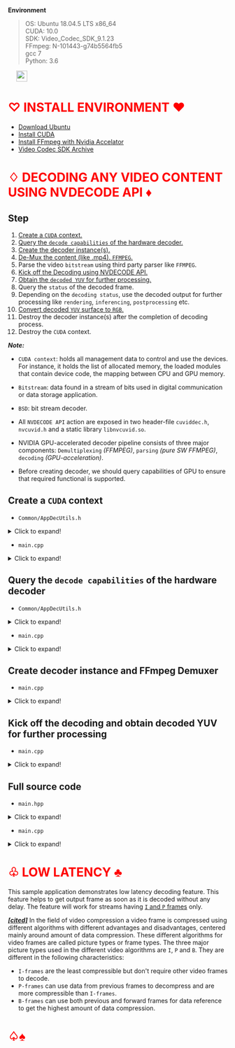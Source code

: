 **Environment**
> OS: Ubuntu 18.04.5 LTS x86_64<br>CUDA: 10.0<br>SDK: Video_Codec_SDK_9.1.23<br>
FFmpeg: N-101443-g74b5564fb5<br>gcc 7<br>Python: 3.6

[<img src="https://upload.wikimedia.org/wikipedia/commons/thumb/2/2d/Reference-com_logo.svg/1280px-Reference-com_logo.svg.png" height="15">](https://github.com/LuongTanDat/Video_Codec_SDK/blob/v9.1.23/doc/NVENC_VideoEncoder_API_ProgGuide.pdf)
[<img src= "https://aimansoliman.files.wordpress.com/2020/02/github_owler_20180612_070358_original.png" height="25">](https://github.com/LuongTanDat/Video_Codec_SDK/tree/v9.1.23/Samples/milestone)


# <span style="color:red">♡ INSTALL ENVIRONMENT ♥

- [Download Ubuntu](https://releases.ubuntu.com/18.04/)
- [Install CUDA](https://github.com/LuongTanDat/WLINUX/blob/master/Install_new_linux.md#install-cuda---allows-us-a-way-to-write-code-for-gpus-install-cuda-100---101)
- [Install FFmpeg with Nvidia Accelator](https://github.com/LuongTanDat/WLINUX/blob/master/Install_new_linux.md#install-ffmpeg-with-nvidia-accelator)
- [Video Codec SDK Archive](https://developer.nvidia.com/video-codec-sdk-archive)

# <span style="color:red">♢ DECODING ANY VIDEO CONTENT USING NVDECODE API ♦

## Step <a name="introduction"></a>
1. [Create a `CUDA` context.](#create_a_cuda_context)
2. [Query the `decode capabilities` of the hardware decoder.](#query_the_decode_capabilities)
3. [Create the decoder instance(s).](#create_decoder_instance_and_ffmpeg_demuxer)
4. [De-Mux the content (like .mp4). `FFMPEG`.](#create_decoder_instance_and_ffmpeg_demuxer)
5. Parse the video `bitstream` using third party parser like `FFMPEG`.
6. [Kick off the Decoding using NVDECODE API.](#start_decoding_and_obtain_YUV)
7. [Obtain the `decoded YUV` for further processing.](#start_decoding_and_obtain_YUV)
8. Query the `status` of the decoded frame.
9. Depending on the `decoding status`, use the decoded output for further processing like `rendering`, `inferencing`, `postprocessing` etc.
10. [Convert decoded `YUV` surface to `RGB`.](#full_source_code)
11. Destroy the decoder instance(s) after the completion of decoding process.
12. Destroy the `CUDA` context.

**_Note:_**

- `CUDA context`: holds all management data to control and use the devices. For instance, it holds the list of allocated memory, the loaded modules that contain device code, the mapping between CPU and GPU memory.

- `Bitstream`: data found in a stream of bits used in digital communication or data storage application.

- `BSD`: bit stream decoder.

- All `NVDECODE API` action are exposed in two header-file `cuviddec.h`, `nvcuvid.h` and a static library `libnvcuvid.so`.

- NVIDIA GPU-accelerated decoder pipeline consists of three major components: `Demultiplexing` _(FFMPEG)_, `parsing` _(pure SW FFMPEG)_, `decoding` _(GPU-acceleration)_.

- Before creating decoder, we should query capabilities of GPU to ensure that required functional is supported.

## Create a `CUDA` context <a name="create_a_cuda_context"></a>

- `Common/AppDecUtils.h`
<details>
  <summary>Click to expand!</summary>

  ```cpp
  static void createCudaContext(CUcontext* cuContext, int iGpu, unsigned int flags)
  {
      CUdevice cuDevice = 0;
      ck(cuDeviceGet(&cuDevice, iGpu));
      char szDeviceName[80];
      ck(cuDeviceGetName(szDeviceName, sizeof(szDeviceName), cuDevice));
      std::cout << "GPU in use: " << szDeviceName << std::endl;
      ck(cuCtxCreate(cuContext, flags, cuDevice));
  }
  ```
  - `cuda.h -> cuDeviceGet(CUdevice *device, int ordinal)`: Returns in *device a device handle given an ordinal in the range.
  - `cuda.h -> cuDeviceGetName(char *name, int len, CUdevice dev)`: Returns an identifer string for the device.
  - `cuda.h -> cuCtxCreate(CUcontext *pctx, unsigned int flags, CUdevice dev)`: Creates a new CUDA context and associates it with the calling thread.

</details>

- `main.cpp`

<details>
  <summary>Click to expand!</summary>

  ```cpp
  #include "NvCodec/NvDecoder/NvDecoder.h"
  #include "Utils/NvCodecUtils.h"
  #include "Utils/FFmpegDemuxer.h"
  #include "Common/AppDecUtils.h"

  simplelogger::Logger *logger = simplelogger::LoggerFactory::CreateConsoleLogger();

  int main()
  {
      ck(cuInit(0));
      int nGpu = 0;
      ck(cuDeviceGetCount(&nGpu));

      CUcontext cuContext = NULL;
      int iGpu = 0;
      createCudaContext(&cuContext, iGpu, 0);
      ck(cuCtxDestroy(cuContext));
      return 0;
  }
  ```
  - `cuda.h -> cuInit(unsigned int Flags)`: Initializes the driver API and must be called before any other function from the driver API.
  - `cuda.h -> cuDeviceGetCount(int *count)`: Returns an identifer string for the device.
  - `cuda.h -> cuCtxDestroy(CUcontext ctx)`: Destroy a CUDA context.
</details>

## Query the `decode capabilities` of the hardware decoder <a name="query_the_decode_capabilities"></a>
- `Common/AppDecUtils.h`
<details>
  <summary>Click to expand!</summary>

  ```cpp
  static void ShowDecoderCapability()
  {
      ck(cuInit(0));
      int nGpu = 0;
      ck(cuDeviceGetCount(&nGpu));
      std::cout << "Decoder Capability" << std::endl << std::endl;
      const char *aszCodecName[] = {"JPEG", "MPEG1", "MPEG2", "MPEG4", "H264", "HEVC", "HEVC", "HEVC", "HEVC", "HEVC", "HEVC", "VC1", "VP8", "VP9", "VP9", "VP9"};
      const char *aszChromaFormat[] = { "4:0:0", "4:2:0", "4:2:2", "4:4:4" };
      char strOutputFormats[64];
      cudaVideoCodec aeCodec[] = { cudaVideoCodec_JPEG, cudaVideoCodec_MPEG1, cudaVideoCodec_MPEG2, cudaVideoCodec_MPEG4, cudaVideoCodec_H264, cudaVideoCodec_HEVC,
          cudaVideoCodec_HEVC, cudaVideoCodec_HEVC, cudaVideoCodec_HEVC, cudaVideoCodec_HEVC, cudaVideoCodec_HEVC, cudaVideoCodec_VC1, cudaVideoCodec_VP8,
          cudaVideoCodec_VP9, cudaVideoCodec_VP9, cudaVideoCodec_VP9 };
      int anBitDepthMinus8[] = {0, 0, 0, 0, 0, 0, 2, 4, 0, 2, 4, 0, 0, 0, 2, 4};

      cudaVideoChromaFormat aeChromaFormat[] = { cudaVideoChromaFormat_420, cudaVideoChromaFormat_420, cudaVideoChromaFormat_420, cudaVideoChromaFormat_420,
          cudaVideoChromaFormat_420, cudaVideoChromaFormat_420, cudaVideoChromaFormat_420, cudaVideoChromaFormat_420, cudaVideoChromaFormat_444, cudaVideoChromaFormat_444,
          cudaVideoChromaFormat_444, cudaVideoChromaFormat_420, cudaVideoChromaFormat_420, cudaVideoChromaFormat_420, cudaVideoChromaFormat_420, cudaVideoChromaFormat_420 };

      for (int iGpu = 0; iGpu < nGpu; iGpu++)
      {
          CUcontext cuContext = NULL;
          CUdevice cuDevice = 0;
          ck(cuDeviceGet(&cuDevice, iGpu));
          char szDeviceName[80];
          ck(cuDeviceGetName(szDeviceName, sizeof(szDeviceName), cuDevice));
          std::cout << "GPU in use: " << szDeviceName << std::endl;
          ck(cuCtxCreate(&cuContext, 0, cuDevice));

          std::cout << "Codec  BitDepth  ChromaFormat  Supported  MaxWidth  MaxHeight  MaxMBCount  MinWidth  MinHeight  SurfaceFormat" << std::endl;

          for (int i = 0; i < sizeof(aeCodec) / sizeof(aeCodec[0]); i++)
          {
              CUVIDDECODECAPS decodeCaps = {};
              decodeCaps.eCodecType = aeCodec[i];
              decodeCaps.eChromaFormat = aeChromaFormat[i];
              decodeCaps.nBitDepthMinus8 = anBitDepthMinus8[i];

              cuvidGetDecoderCaps(&decodeCaps);

              strOutputFormats[0] = '\0';
              getOutputFormatNames(decodeCaps.nOutputFormatMask, strOutputFormats);

              // setw() width = maximum_width_of_string + 2 spaces
              std::cout << std::left << std::setw(std::string("Codec").length() + 2) << aszCodecName[i] <<
                          std::setw(std::string("BitDepth").length() + 2) << decodeCaps.nBitDepthMinus8 + 8 <<
                          std::setw(std::string("ChromaFormat").length() + 2) << aszChromaFormat[decodeCaps.eChromaFormat] <<
                          std::setw(std::string("Supported").length() + 2) << (int)decodeCaps.bIsSupported <<
                          std::setw(std::string("MaxWidth").length() + 2) << decodeCaps.nMaxWidth <<
                          std::setw(std::string("MaxHeight").length() + 2) << decodeCaps.nMaxHeight <<
                          std::setw(std::string("MaxMBCount").length() + 2) << decodeCaps.nMaxMBCount <<
                          std::setw(std::string("MinWidth").length() + 2) << decodeCaps.nMinWidth <<
                          std::setw(std::string("MinHeight").length() + 2) << decodeCaps.nMinHeight <<
                          std::setw(std::string("SurfaceFormat").length() + 2) << strOutputFormats << std::endl;
          }
          std::cout << std::endl;
          ck(cuCtxDestroy(cuContext));
      }
  }
  ```
  - `cuda.h -> cuInit(unsigned int Flags)`: Initializes the driver API and must be called before any other function from the driver API.
  - `cuda.h -> cuDeviceGetCount(int *count)`: Returns an identifer string for the device.
  - `cuda.h -> cuDeviceGet(CUdevice *device, int ordinal)`: Returns in *device a device handle given an ordinal in the range.
  - `cuda.h -> cuDeviceGetName(char *name, int len, CUdevice dev)`: Returns an identifer string for the device.
  - `cuda.h -> cuCtxCreate(CUcontext *pctx, unsigned int flags, CUdevice dev)`: Creates a new CUDA context and associates it with the calling thread.
  - `cuda.h -> cuCtxDestroy(CUcontext ctx)`: Destroy a CUDA context.
  - `cuviddec.h -> cuvidGetDecoderCaps(CUVIDDECODECAPS *pdc)`: Queries decode capabilities of NVDEC-HW based on CodecType, ChromaFormat and BitDepthMinus8 parameters.
</details>

- `main.cpp`

<details>
  <summary>Click to expand!</summary>

  ```cpp
  #include "NvCodec/NvDecoder/NvDecoder.h"
  #include "Utils/NvCodecUtils.h"
  #include "Utils/FFmpegDemuxer.h"
  #include "Common/AppDecUtils.h"

  simplelogger::Logger *logger =   simplelogger::LoggerFactory::CreateConsoleLogger();

  int main()
  {
      ShowDecoderCapability();
      return 0;
  }
  ```
  - `Common/AppDecUtils.h -> ShowDecoderCapability()`: Show decoder capabilities of all GPU.
</details>

## Create decoder instance and FFmpeg Demuxer <a name="create_decoder_instance_and_ffmpeg_demuxer"></a>

- `main.cpp`

<details>
  <summary>Click to expand!</summary>

  ```cpp
  #include "NvCodec/NvDecoder/NvDecoder.h"
  #include "Utils/NvCodecUtils.h"
  #include "Utils/FFmpegDemuxer.h"
  #include "Common/AppDecUtils.h"

  simplelogger::Logger *logger =   simplelogger::LoggerFactory::CreateConsoleLogger();

  int main()
  {
      ck(cuInit(0));
      int nGpu = 0;
      ck(cuDeviceGetCount(&nGpu));
      CUcontext cuContext = NULL;
      int iGpu = 0;

      std::string szInFilePath = "/home/m/Documents/NVCODEC/your_name.mp4";
      createCudaContext(&cuContext, iGpu, 0);
      FFmpegDemuxer demuxer(szInFilePath.c_str());
      NvDecoder dec(cuContext, false, FFmpeg2NvCodecId(demuxer.GetVideoCodec()), NULL, false, false);
      LOG(INFO) << dec.GetVideoInfo();
      std::vector<std::string> aszDecodeOutFormat = {"NV12", "P016", "YUV444", "YUV444P16"};
      LOG(INFO) << "Output format: " << aszDecodeOutFormat[dec.GetOutputFormat()];
      ck(cuCtxDestroy(cuContext));

      return 0;
  }
  ```

  - `Utils/FFmpegDemuxer.h -> class FFmpegDemuxer`: class provides functionality for stream demuxing.
  - `NvCodec/NvDecoder/NvDecoder.h -> class NvDecoder`: Base class for decoder interface.
</details>

## Kick off the decoding and obtain decoded YUV for further processing <a name="start_decoding_and_obtain_YUV"></a>

- `main.cpp`

<details>
  <summary>Click to expand!</summary>

  ```cpp
  #include "NvCodec/NvDecoder/NvDecoder.h"
  #include "Utils/NvCodecUtils.h"
  #include "Utils/FFmpegDemuxer.h"
  #include "Common/AppDecUtils.h"

  simplelogger::Logger *logger =   simplelogger::LoggerFactory::CreateConsoleLogger();

  int main()
  {
      ck(cuInit(0));
      int nGpu = 0;
      ck(cuDeviceGetCount(&nGpu));

      CUcontext cuContext = NULL;
      int iGpu = 0;

      createCudaContext(&cuContext, iGpu, 0);
      std::string szInFilePath = "/home/m/Documents/NVCODEC/your_name.mp4";
      FFmpegDemuxer demuxer(szInFilePath.c_str());
      NvDecoder dec(cuContext, false, FFmpeg2NvCodecId(demuxer.GetVideoCodec()), NULL, false, false);

      int nVideoBytes = 0, nFrameReturned = 0, nFrame = 0;
      uint8_t *pVideo = NULL, **ppFrame;
      std::vector<std::string> aszDecodeOutFormat = {"NV12", "P016", "YUV444", "YUV444P16"};

      do
      {
          demuxer.Demux(&pVideo, &nVideoBytes);
          dec.Decode(pVideo, nVideoBytes, &ppFrame, &nFrameReturned);
          if (!nFrame && nFrameReturned)
          {
              LOG(INFO) << dec.GetVideoInfo();
              LOG(INFO) << "Output format: " << aszDecodeOutFormat[dec.GetOutputFormat()];
          }
      } while (nVideoBytes);

      ck(cuCtxDestroy(cuContext));
      LOG(INFO) << "End of process";
  }
  ```
</details>

## Full source code <a name="full_source_code"></a>

- `main.hpp`

<details>
  <summary>Click to expand!</summary>

  ```cpp
  #include "NvCodec/NvDecoder/NvDecoder.h"
  #include "Utils/NvCodecUtils.h"
  #include "Utils/FFmpegDemuxer.h"
  #include "Common/AppDecUtils.h"
  #include <opencv2/highgui.hpp>
  #include <opencv2/imgproc.hpp>
  
  void appDec(std::string);
  
  void appDec(std::string szInFilePath)
  {
      ck(cuInit(0));
      int nGpu = 0;
      ck(cuDeviceGetCount(&nGpu));
  
      CUcontext cuContext = NULL;
      int iGpu = 0;
  
      createCudaContext(&cuContext, iGpu, 0);
      FFmpegDemuxer demuxer(szInFilePath.c_str());
      NvDecoder dec(cuContext, false, FFmpeg2NvCodecId(demuxer.GetVideoCodec()), NULL, false, false);
      int nVideoBytes = 0, nFrameReturned = 0, nFrame = 0;
      uint8_t *pVideo = NULL, **ppFrame;
      cv::Mat mat_bgr;
      std::vector<std::string> aszDecodeOutFormat = {"NV12", "P016", "YUV444", "YUV444P16"};
      cv::namedWindow("a", cv::WINDOW_NORMAL);
      do
      {
          demuxer.Demux(&pVideo, &nVideoBytes);
          dec.Decode(pVideo, nVideoBytes, &ppFrame, &nFrameReturned);
          if (!nFrame && nFrameReturned)
          {
              LOG(INFO) << dec.GetVideoInfo();
              LOG(INFO) << "Output format: " << aszDecodeOutFormat[dec.GetOutputFormat()];
          }
  
          if (nFrameReturned < 1)
              continue;
          nFrame += nFrameReturned;
          cv::Mat mat_yuv = cv::Mat(dec.GetHeight() * 1.5, dec.GetWidth(), CV_8UC1, ppFrame[nFrameReturned - 1]);
          cv::Mat mat_rgb = cv::Mat(dec.GetHeight(), dec.GetWidth(), CV_8UC3);
          cv::cvtColor(mat_yuv, mat_rgb, cv::COLOR_YUV2BGR_NV21);
          cv::cvtColor(mat_rgb, mat_bgr, cv::COLOR_RGB2BGR);
  
          cv::imshow("a", mat_bgr);
          char c = (char)cv::waitKey(25);
          if (c == 27)
              break;
      } while (nVideoBytes);
  
      ck(cuCtxDestroy(cuContext));
      LOG(INFO) << "End of process";
  }
  ```
</details>

- `main.cpp`

<details>
  <summary>Click to expand!</summary>

  ```cpp
  #include "main.hpp"

  simplelogger::Logger *logger = simplelogger::LoggerFactory::CreateConsoleLogger();

  int main()
  {
      ShowDecoderCapability();
      std::string szInFilePath = "/home/m/Documents/NVCODEC/your_name.mp4";
      appDec(szInFilePath);
      return 0;
  }
  ```
</details>

# <span style="color:red">♧ LOW LATENCY ♣

This sample application demonstrates low latency decoding feature. This feature helps to get output frame as soon as it is decoded without any delay. The feature will work for streams having [`I` and `P` frames](#video_compression_picture_types) only.

[**_[cited]_**](https://en.wikipedia.org/wiki/Video_compression_picture_types)<a name="video_compression_picture_types"></a>
In the field of video compression a video frame is compressed using different algorithms with different advantages and disadvantages, centered mainly around amount of data compression. These different algorithms for video frames are called picture types or frame types. The three major picture types used in the different video algorithms are `I`, `P` and `B`. They are different in the following characteristics:

- `I‑frames` are the least compressible but don't require other video frames to decode.
- `P‑frames` can use data from previous frames to decompress and are more compressible than `I‑frames`.
- `B‑frames` can use both previous and forward frames for data reference to get the highest amount of data compression.

# <span style="color:red">♤♠

